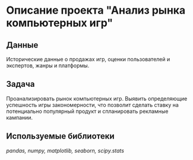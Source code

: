 # Описание проекта "Анализ рынка компьютерных игр"

## Данные

Исторические данные о продажах игр, оценки пользователей и экспертов, жанры и платформы.

## Задача

Проанализировать рынок компьютерных игр. Выявить определяющие успешность игры закономерности, что позволит сделать ставку на потенциально популярный продукт и спланировать рекламные кампании.

## Используемые библиотеки

*pandas, numpy, matplotlib, seaborn, scipy.stats*
